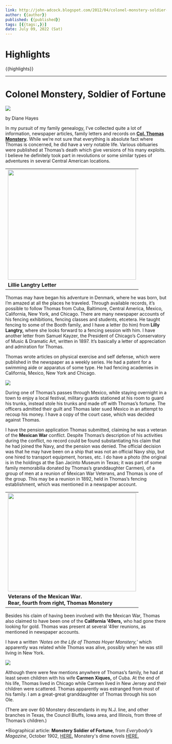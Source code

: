 ```yaml
---
link: http://john-adcock.blogspot.com/2012/04/colonel-monstery-soldier-of-fortune.html
author: {{author}}
published: {{published}}
tags: [{{tags:,}}]
date: July 09, 2022 (Sat)
---
```

# Highlights
{{highlights}}

---
# Colonel Monstery, Soldier of Fortune
[![](http://4.bp.blogspot.com/-IoQoFZ2O8o0/T47iwrwkD1I/AAAAAAAAZzQ/lMuwsub1SGo/s400/Colonel+Thomas+H.jpg)](http://4.bp.blogspot.com/-IoQoFZ2O8o0/T47iwrwkD1I/AAAAAAAAZzQ/lMuwsub1SGo/s1600/Colonel+Thomas+H.jpg)

by Diane Hayes

In my pursuit of my family genealogy, I’ve collected quite a lot of information, newspaper articles, family letters and records on **[Col. Thomas Monstery](http://john-adcock.blogspot.ca/2012/01/colonel-thomas-hoyer-monstery-1824-1901.html).** While we’re not sure that everything is absolute fact where Thomas is concerned, he did have a very notable life. Various obituaries were published at Thomas’s death which give versions of his many exploits. I believe he definitely took part in revolutions or some similar types of adventures in several Central American locations.

<table><tbody><tr><td><a href="http://1.bp.blogspot.com/-eeF7KQNuQOc/T47mKLtKvwI/AAAAAAAAZzg/_3qCGUyZPjg/s1600/langtry+letter.jpg" imageanchor="1"><img height="343" src="http://1.bp.blogspot.com/-eeF7KQNuQOc/T47mKLtKvwI/AAAAAAAAZzg/_3qCGUyZPjg/s400/langtry+letter.jpg" width="400"></a></td></tr><tr><td><span><b>Lillie Langtry Letter</b></span></td></tr></tbody></table>

Thomas may have began his adventure in Denmark, where he was born, but I’m amazed at all the places he traveled. Through available records, it’s possible to follow Thomas from Cuba, Baltimore, Central America, Mexico, California, New York, and Chicago. There are many newspaper accounts of his fencing exhibitions, fencing classes and students, etcetera. He taught fencing to some of the Booth family, and I have a letter (to him) from **Lilly Langtry,** where she looks forward to a fencing session with him. I have another letter from Samuel Kayzer, the President of Chicago’s Conservatory of Music & Dramatic Art, written in 1897. It’s basically a letter of appreciation and admiration for Thomas.

Thomas wrote articles on physical exercise and self defense, which were published in the newspaper as a weekly series. He had a patent for a swimming aide or apparatus of some type. He had fencing academies in California, Mexico, New York and Chicago.

[![](http://4.bp.blogspot.com/-XeTjVAEvM48/T47mo5LyqlI/AAAAAAAAZzo/hdMtS0rvXoU/s400/school+at+arms.jpg)](http://4.bp.blogspot.com/-XeTjVAEvM48/T47mo5LyqlI/AAAAAAAAZzo/hdMtS0rvXoU/s1600/school+at+arms.jpg)

During one of Thomas’s passes through Mexico, while staying overnight in a town to enjoy a local festival, military guards stationed at his room to guard his trunks, instead stole his trunks and made off with Thomas’s fortune. The officers admitted their guilt and Thomas later sued Mexico in an attempt to recoup his money. I have a copy of the court case, which was decided against Thomas.

I have the pension application Thomas submitted, claiming he was a veteran of the **Mexican War** conflict. Despite Thomas’s description of his activities during the conflict, no record could be found substantiating his claim that he had joined the Navy, and the pension was denied. The official decision was that he may have been on a ship that was not an official Navy ship, but one hired to transport equipment, horses, etc. I do have a photo (the original is in the holdings at the San Jacinto Museum in Texas; it was part of some family memorabilia donated by Thomas’s granddaughter Carmen), of a group of men at a reunion of Mexican War Veterans, and Thomas is one of the group. This may be a reunion in 1892, held in Thomas’s fencing establishment, which was mentioned in a newspaper account.

<table><tbody><tr><td><a href="http://3.bp.blogspot.com/-DNy4FycPMzo/T47lXFFEpOI/AAAAAAAAZzY/jPvQimX4cls/s1600/veterans+of+mexican+war.jpg" imageanchor="1"><img height="306" src="http://3.bp.blogspot.com/-DNy4FycPMzo/T47lXFFEpOI/AAAAAAAAZzY/jPvQimX4cls/s400/veterans+of+mexican+war.jpg" width="400"></a></td></tr><tr><td><span><b>Veterans of the Mexican War.<br>Rear, fourth from right, Thomas Monstery</b></span></td></tr></tbody></table>

Besides his claim of having been involved with the Mexican War, Thomas also claimed to have been one of the **California ’49ers,** who had gone there looking for gold. Thomas was present at several ’49er reunions, as mentioned in newspaper accounts.

I have a written _‘Notes on the Life of Thomas Hoyer Monstery,’_ which apparently was related while Thomas was alive, possibly when he was still living in New York.

[![](http://4.bp.blogspot.com/-qxjpPU5LY0A/T47m14VpRjI/AAAAAAAAZzw/YSJeFhM-AhA/s320/monstery+photo.jpg)](http://4.bp.blogspot.com/-qxjpPU5LY0A/T47m14VpRjI/AAAAAAAAZzw/YSJeFhM-AhA/s1600/monstery+photo.jpg)

Although there were few mentions anywhere of Thomas’s family, he had at least seven children with his wife **Carmen Xiques,** of Cuba. At the end of his life, Thomas lived in Chicago while Carmen lived in New Jersey and their children were scattered. Thomas apparently was estranged from most of his family. I am a great-great granddaughter of Thomas through his son Ole. 

(There are over 60 Monstery descendants in my N.J. line, and other branches in Texas, the Council Bluffs, Iowa area, and Illinois, from three of Thomas’s children.)

\*Biographical article: **Monstery Soldier of Fortune**, from _Everybody’s Magazine_, October 1902, [HERE.](http://babel.hathitrust.org/cgi/pt?u=1&num=329&seq=11&view=image&size=100&id=mdp.39015023579124) Monstery's dime novels [HERE.](http://john-adcock.blogspot.ca/2012/01/colonel-thomas-hoyer-monstery-1824-1901.html)